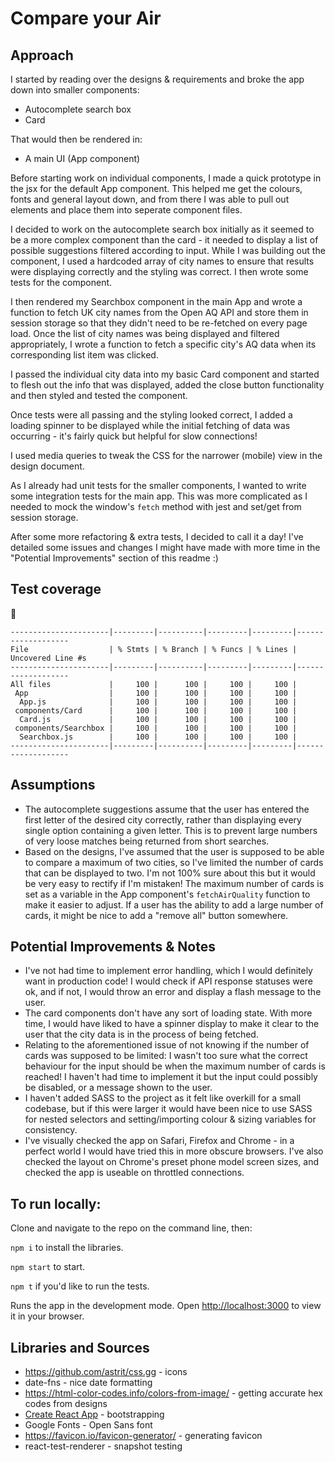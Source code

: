 # Compare your Air

## Approach

I started by reading over the designs & requirements and broke the app down into smaller components:

- Autocomplete search box
- Card

That would then be rendered in:

- A main UI (App component)

Before starting work on individual components, I made a quick prototype in the jsx for the default App component. This helped me get the colours, fonts and general layout down, and from there I was able to pull out elements and place them into seperate component files.

I decided to work on the autocomplete search box initially as it seemed to be a more complex component than the card - it needed to display a list of possible suggestions filtered according to input. While I was building out the component, I used a hardcoded array of city names to ensure that results were displaying correctly and the styling was correct. I then wrote some tests for the component.

I then rendered my Searchbox component in the main App and wrote a function to fetch UK city names from the Open AQ API and store them in session storage so that they didn't need to be re-fetched on every page load. Once the list of city names was being displayed and filtered appropriately, I wrote a function to fetch a specific city's AQ data when its corresponding list item was clicked.

I passed the individual city data into my basic Card component and started to flesh out the info that was displayed, added the close button functionality and then styled and tested the component.

Once tests were all passing and the styling looked correct, I added a loading spinner to be displayed while the initial fetching of data was occurring - it's fairly quick but helpful for slow connections!

I used media queries to tweak the CSS for the narrower (mobile) view in the design document.

As I already had unit tests for the smaller components, I wanted to write some integration tests for the main app. This was more complicated as I needed to mock the window's `fetch` method with jest and set/get from session storage.

After some more refactoring & extra tests, I decided to call it a day! I've detailed some issues and changes I might have made with more time in the "Potential Improvements" section of this readme :)

## Test coverage

:tada:

```
----------------------|---------|----------|---------|---------|-------------------
File                  | % Stmts | % Branch | % Funcs | % Lines | Uncovered Line #s
----------------------|---------|----------|---------|---------|-------------------
All files             |     100 |      100 |     100 |     100 |
 App                  |     100 |      100 |     100 |     100 |
  App.js              |     100 |      100 |     100 |     100 |
 components/Card      |     100 |      100 |     100 |     100 |
  Card.js             |     100 |      100 |     100 |     100 |
 components/Searchbox |     100 |      100 |     100 |     100 |
  Searchbox.js        |     100 |      100 |     100 |     100 |
----------------------|---------|----------|---------|---------|-------------------
```

## Assumptions

- The autocomplete suggestions assume that the user has entered the first letter of the desired city correctly, rather than displaying every single option containing a given letter. This is to prevent large numbers of very loose matches being returned from short searches.
- Based on the designs, I've assumed that the user is supposed to be able to compare a maximum of two cities, so I've limited the number of cards that can be displayed to two. I'm not 100% sure about this but it would be very easy to rectify if I'm mistaken! The maximum number of cards is set as a variable in the App component's `fetchAirQuality` function to make it easier to adjust. If a user has the ability to add a large number of cards, it might be nice to add a "remove all" button somewhere.

## Potential Improvements & Notes

- I've not had time to implement error handling, which I would definitely want in production code! I would check if API response statuses were ok, and if not, I would throw an error and display a flash message to the user.
- The card components don't have any sort of loading state. With more time, I would have liked to have a spinner display to make it clear to the user that the city data is in the process of being fetched.
- Relating to the aforementioned issue of not knowing if the number of cards was supposed to be limited: I wasn't too sure what the correct behaviour for the input should be when the maximum number of cards is reached! I haven't had time to implement it but the input could possibly be disabled, or a message shown to the user.
- I haven't added SASS to the project as it felt like overkill for a small codebase, but if this were larger it would have been nice to use SASS for nested selectors and setting/importing colour & sizing variables for consistency.
- I've visually checked the app on Safari, Firefox and Chrome - in a perfect world I would have tried this in more obscure browsers. I've also checked the layout on Chrome's preset phone model screen sizes, and checked the app is useable on throttled connections.

## To run locally:

Clone and navigate to the repo on the command line, then:

`npm i` to install the libraries.

`npm start` to start.

`npm t` if you'd like to run the tests.

Runs the app in the development mode.
Open [http://localhost:3000](http://localhost:3000) to view it in your browser.

## Libraries and Sources

- https://github.com/astrit/css.gg - icons
- date-fns - nice date formatting
- https://html-color-codes.info/colors-from-image/ - getting accurate hex codes from designs
- [Create React App](https://github.com/facebook/create-react-app) - bootstrapping
- Google Fonts - Open Sans font
- https://favicon.io/favicon-generator/ - generating favicon
- react-test-renderer - snapshot testing
